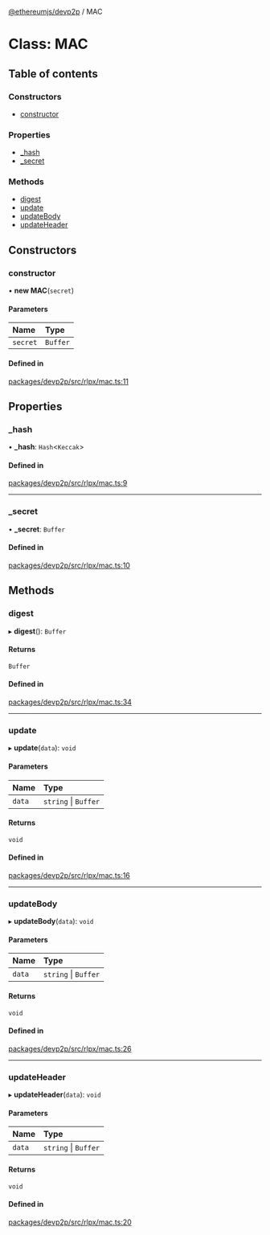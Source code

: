 [@ethereumjs/devp2p](../README.md) / MAC

# Class: MAC

## Table of contents

### Constructors

- [constructor](MAC.md#constructor)

### Properties

- [\_hash](MAC.md#_hash)
- [\_secret](MAC.md#_secret)

### Methods

- [digest](MAC.md#digest)
- [update](MAC.md#update)
- [updateBody](MAC.md#updatebody)
- [updateHeader](MAC.md#updateheader)

## Constructors

### constructor

• **new MAC**(`secret`)

#### Parameters

| Name | Type |
| :------ | :------ |
| `secret` | `Buffer` |

#### Defined in

[packages/devp2p/src/rlpx/mac.ts:11](https://github.com/ethereumjs/ethereumjs-monorepo/blob/master/packages/devp2p/src/rlpx/mac.ts#L11)

## Properties

### \_hash

• **\_hash**: `Hash`<`Keccak`\>

#### Defined in

[packages/devp2p/src/rlpx/mac.ts:9](https://github.com/ethereumjs/ethereumjs-monorepo/blob/master/packages/devp2p/src/rlpx/mac.ts#L9)

___

### \_secret

• **\_secret**: `Buffer`

#### Defined in

[packages/devp2p/src/rlpx/mac.ts:10](https://github.com/ethereumjs/ethereumjs-monorepo/blob/master/packages/devp2p/src/rlpx/mac.ts#L10)

## Methods

### digest

▸ **digest**(): `Buffer`

#### Returns

`Buffer`

#### Defined in

[packages/devp2p/src/rlpx/mac.ts:34](https://github.com/ethereumjs/ethereumjs-monorepo/blob/master/packages/devp2p/src/rlpx/mac.ts#L34)

___

### update

▸ **update**(`data`): `void`

#### Parameters

| Name | Type |
| :------ | :------ |
| `data` | `string` \| `Buffer` |

#### Returns

`void`

#### Defined in

[packages/devp2p/src/rlpx/mac.ts:16](https://github.com/ethereumjs/ethereumjs-monorepo/blob/master/packages/devp2p/src/rlpx/mac.ts#L16)

___

### updateBody

▸ **updateBody**(`data`): `void`

#### Parameters

| Name | Type |
| :------ | :------ |
| `data` | `string` \| `Buffer` |

#### Returns

`void`

#### Defined in

[packages/devp2p/src/rlpx/mac.ts:26](https://github.com/ethereumjs/ethereumjs-monorepo/blob/master/packages/devp2p/src/rlpx/mac.ts#L26)

___

### updateHeader

▸ **updateHeader**(`data`): `void`

#### Parameters

| Name | Type |
| :------ | :------ |
| `data` | `string` \| `Buffer` |

#### Returns

`void`

#### Defined in

[packages/devp2p/src/rlpx/mac.ts:20](https://github.com/ethereumjs/ethereumjs-monorepo/blob/master/packages/devp2p/src/rlpx/mac.ts#L20)
